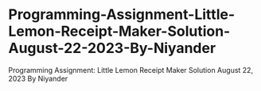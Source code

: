 # Programming-Assignment-Little-Lemon-Receipt-Maker-Solution-August-22-2023-By-Niyander
Programming Assignment: Little Lemon Receipt Maker Solution August 22, 2023 By Niyander
